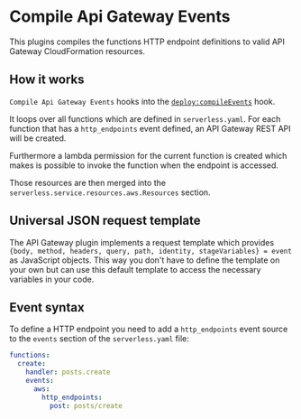 # Compile Api Gateway Events

This plugins compiles the functions HTTP endpoint definitions to valid API Gateway CloudFormation resources.

## How it works

`Compile Api Gateway Events` hooks into the [`deploy:compileEvents`](/lib/plugins/deploy) hook.

It loops over all functions which are defined in `serverless.yaml`. For each function that has a `http_endpoints` event
defined, an API Gateway REST API will be created.

Furthermore a lambda permission for the current function is created which makes is possible to invoke the function when
the endpoint is accessed.

Those resources are then merged into the `serverless.service.resources.aws.Resources` section.

## Universal JSON request template

The API Gateway plugin implements a request template which provides `{body, method, headers, query, path, identity,
stageVariables} = event` as JavaScript objects. This way you don't have to define the template on your own but can use
this default template to access the necessary variables in your code.

## Event syntax

To define a HTTP endpoint you need to add a `http_endpoints` event source to the `events` section of the `serverless.yaml`
file:

```yaml
functions:
  create:
    handler: posts.create
    events:
      aws:
        http_endpoints:
          post: posts/create
```
